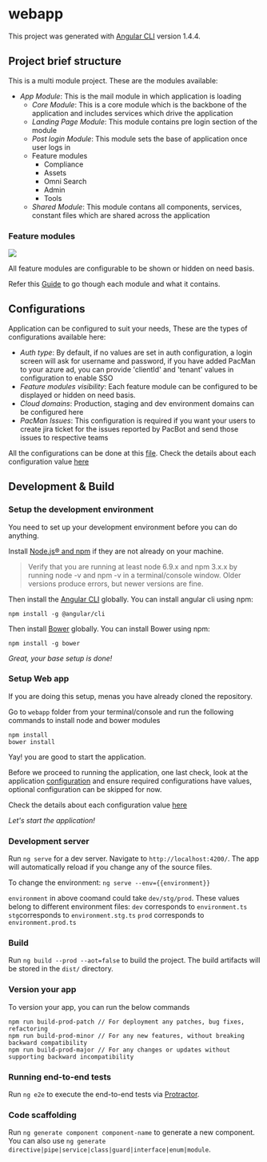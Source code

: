 # webapp

This project was generated with [Angular CLI](https://github.com/angular/angular-cli) version 1.4.4.

## Project brief structure

This is a multi module project. These are the modules available:

- _App Module_: This is the mail module in which application is loading
    -  _Core Module_: This is a core module which is the backbone of the application and includes services which drive the application
    - _Landing Page Module_: This module contains pre login section of the module
    - _Post login Module_: This module sets the base of application once user logs in
    - Feature modules
        - Compliance
        - Assets
        - Omni Search
        - Admin
        - Tools
    - _Shared Module_: This module contans all components, services, constant files which are shared across the application

### Feature modules

<img src="./../wiki/images/ui/modules.png">

All feature modules are configurable to be shown or hidden on need basis.

Refer this [Guide](https://github.com/tmobile/pacman/wiki/PacMan-UI-walkthrough) to go though each module and what it contains.

## Configurations

Application can be configured to suit your needs, These are the types of configurations available here:

 * _Auth type_: By default, if no values are set in auth configuration, a login screen will ask for username and password, if you have added PacMan to your azure ad, you can provide 'clientId' and 'tenant' values in configuration to enable SSO
 * _Feature modules visibility_: Each feature module can be configured to be displayed or hidden on need basis.
 * _Cloud domains_: Production, staging and dev environment domains can be configured here
 * _PacMan Issues_: This configuration is required if you want your users to create jira ticket for the issues reported by PacBot and send those issues to respective teams

All the configurations can be done at this [file](src/config/configuration.ts).
Check the details about each configuration value [here](https://github.com/tmobile/pacman/wiki/Webapp-configurations)

## Development & Build

### Setup the development environment
You need to set up your development environment before you can do anything.

Install [Node.js® and npm](https://nodejs.org/en/download/) if they are not already on your machine.

> Verify that you are running at least node 6.9.x and npm 3.x.x by running node -v and npm -v in a terminal/console window. Older versions produce errors, but newer versions are fine.

Then install the [Angular CLI](https://github.com/angular/angular-cli) globally. You can install angular cli using npm:
```
npm install -g @angular/cli
```

Then install [Bower](https://bower.io/) globally. You can install Bower using npm:
```
npm install -g bower
```

*Great, your base setup is done!*

### Setup Web app

If you are doing this setup, menas you have already cloned the repository.

Go to `webapp` folder from your terminal/console and run the following commands to install node and bower modules

```
npm install
bower install
```

Yay! you are good to start the application.

Before we proceed to running the application, one last check, look at the application [configuration](src/config/configurations.ts) and ensure required configurations have values, optional configuration can be skipped for now.

Check the details about each configuration value [here](https://github.com/tmobile/pacman/wiki/Webapp-configurations)

*Let's start the application!*

### Development server

Run `ng serve` for a dev server. Navigate to `http://localhost:4200/`. The app will automatically reload if you change any of the source files.

To change the environment: `ng serve --env={{environment}}`

`environment` in above coomand could take `dev/stg/prod`. These values belong to different environment files:
`dev` corresponds to `environment.ts`
`stg`corresponds to `environment.stg.ts`
`prod` corresponds to `environment.prod.ts`

### Build

Run `ng build --prod --aot=false` to build the project. The build artifacts will be stored in the `dist/` directory.

### Version your app

To version your app, you can run the below commands

```
npm run build-prod-patch // For deployment any patches, bug fixes, refactoring
npm run build-prod-minor // For any new features, without breaking backward compatibility
npm run build-prod-major // For any changes or updates without supporting backward incompatibility
```

### Running end-to-end tests

Run `ng e2e` to execute the end-to-end tests via [Protractor](http://www.protractortest.org/).

### Code scaffolding

Run `ng generate component component-name` to generate a new component. You can also use `ng generate directive|pipe|service|class|guard|interface|enum|module`.
